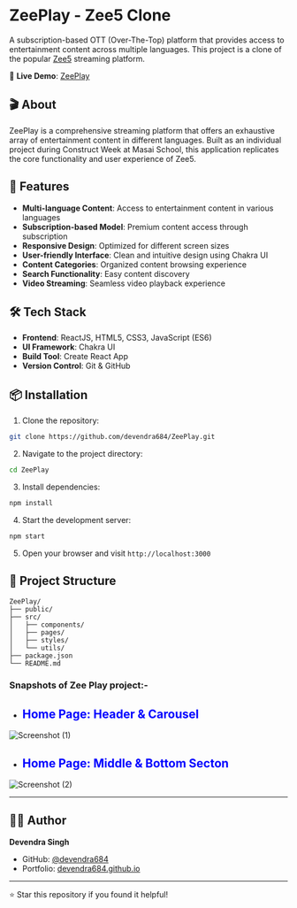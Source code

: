 # ZeePlay - Zee5 Clone

A subscription-based OTT (Over-The-Top) platform that provides access to entertainment content across multiple languages. This project is a clone of the popular [Zee5](https://www.zee5.com/) streaming platform.

🚀 **Live Demo**: [ZeePlay](https://www.zeeplay.vercel.app/)

## 🎬 About

ZeePlay is a comprehensive streaming platform that offers an exhaustive array of entertainment content in different languages. Built as an individual project during Construct Week at Masai School, this application replicates the core functionality and user experience of Zee5.

## 🚀 Features

- **Multi-language Content**: Access to entertainment content in various languages
- **Subscription-based Model**: Premium content access through subscription
- **Responsive Design**: Optimized for different screen sizes
- **User-friendly Interface**: Clean and intuitive design using Chakra UI
- **Content Categories**: Organized content browsing experience
- **Search Functionality**: Easy content discovery
- **Video Streaming**: Seamless video playback experience

## 🛠️ Tech Stack

- **Frontend**: ReactJS, HTML5, CSS3, JavaScript (ES6)
- **UI Framework**: Chakra UI
- **Build Tool**: Create React App
- **Version Control**: Git & GitHub

## 📦 Installation

1. Clone the repository:
```bash
git clone https://github.com/devendra684/ZeePlay.git
```

2. Navigate to the project directory:
```bash
cd ZeePlay
```

3. Install dependencies:
```bash
npm install
```

4. Start the development server:
```bash
npm start
```

5. Open your browser and visit `http://localhost:3000`

## 🎯 Project Structure

```
ZeePlay/
├── public/
├── src/
│   ├── components/
│   ├── pages/
│   ├── styles/
│   └── utils/
├── package.json
└── README.md
```

### Snapshots of Zee Play project:- 

- ## <span style="color:blue"> Home Page: Header & Carousel </span>

![Screenshot (1)](https://user-images.githubusercontent.com/100137935/208622696-a6ae0a70-d2be-493e-995a-ea621fbb46d9.png)


- ## <span style="color:blue"> Home Page: Middle & Bottom Secton </span>

![Screenshot (2)](https://user-images.githubusercontent.com/100137935/208623672-f4f8a72b-0ae0-436f-aed8-b215b305494e.jpeg)

<hr>

## 👨‍💻 Author

**Devendra Singh**
- GitHub: [@devendra684](https://github.com/devendra684)
- Portfolio: [devendra684.github.io](https://devendra684.github.io/)

---

⭐ Star this repository if you found it helpful!
